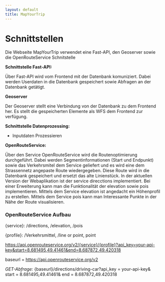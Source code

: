 ```yaml
---
layout: default
title: MapYourTrip
---
```



# Schnittstellen

Die Webseite MapYourTrip verwendet eine Fast-API, den Geoserver sowie die OpenRouteService Schnitstelle

**Schnittstelle Fast-API:**

Über Fast-API wird vom Frontend mit der Datenbank komuniziert. Dabei werden Userdaten in die Datenbank gespeichert sowie Abfragen an der Datenbank getätigt.

**Geoserver**

Der Geoserver stellt eine Verbindung von der Datenbank zu dem Frontend her. Es stellt die gespeicherten Elemente als WFS dem Frontend zur verfügung.

**Schnittstelle Datenprozessing:**

- Inputdaten Prozessieren

**OpenRouteService:**

Über den Service OpenRouteService wird die Routenoptimierung durchgeführt. Dabei werden Segmentinformationen (Start und Endpunkt) sowie das Verkehrsmitel dem Service geliefert und es wird eine dem Strassennetz angepaste Route wiedergegeben. Diese Route wird in die Datenbank gespeichert und ersetzt das alte Linienstück.
In der aktuellen Version der Webaplikation ist der service direcctions implementiert. Bei einer Erweiterung kann man die Funktionalität der elevation sowie pois implementieren. Mittels dem Service elevation ist angedacht ein Höhenprofil zu erstellen. Mittels dem Service pois kann man Interessante Punkte in der Nähe der Route visualisieren.

### OpenRouteService Aufbau

{service}: /directions, /elevation, /pois

{profile}: /Verkehrsmittel, /line or point, point

https://api.openrouteservice.org/v2/{service}/{profile}?api_key=your-api-key&start=8.681495,49.41461&end=8.687872,49.420318

baseurl = https://api.openrouteservice.org/v2

_GET-Abfrage:_ {baseurl}/directions/driving-car?api_key = your-api-key& start = 8.681495,49.41461& end = 8.687872,49.420318

